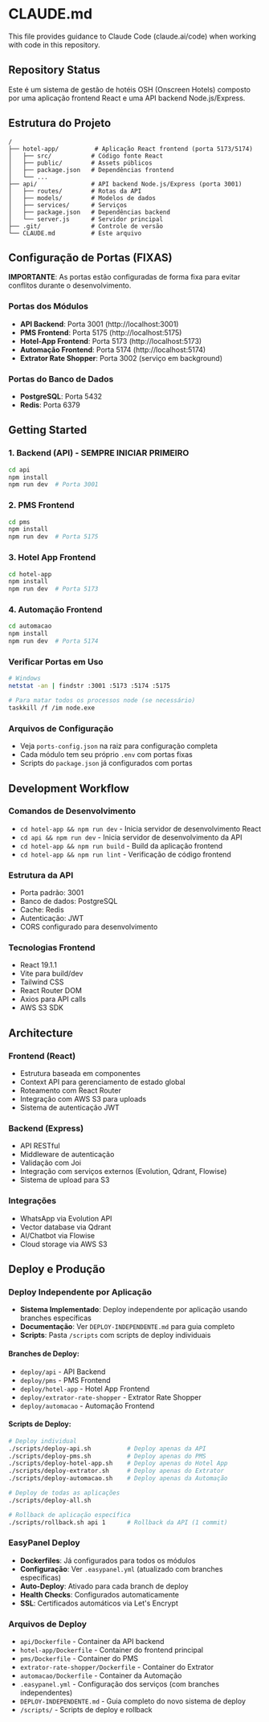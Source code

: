 # CLAUDE.md

This file provides guidance to Claude Code (claude.ai/code) when working with code in this repository.

## Repository Status

Este é um sistema de gestão de hotéis OSH (Onscreen Hotels) composto por uma aplicação frontend React e uma API backend Node.js/Express.

## Estrutura do Projeto

```
/
├── hotel-app/          # Aplicação React frontend (porta 5173/5174)
│   ├── src/           # Código fonte React
│   ├── public/        # Assets públicos
│   ├── package.json   # Dependências frontend
│   └── ...
├── api/               # API backend Node.js/Express (porta 3001)
│   ├── routes/        # Rotas da API
│   ├── models/        # Modelos de dados
│   ├── services/      # Serviços
│   ├── package.json   # Dependências backend
│   └── server.js      # Servidor principal
├── .git/              # Controle de versão
└── CLAUDE.md          # Este arquivo
```

## Configuração de Portas (FIXAS)

**IMPORTANTE**: As portas estão configuradas de forma fixa para evitar conflitos durante o desenvolvimento.

### Portas dos Módulos
- **API Backend**: Porta 3001 (http://localhost:3001)
- **PMS Frontend**: Porta 5175 (http://localhost:5175)
- **Hotel-App Frontend**: Porta 5173 (http://localhost:5173)
- **Automação Frontend**: Porta 5174 (http://localhost:5174)
- **Extrator Rate Shopper**: Porta 3002 (serviço em background)

### Portas do Banco de Dados
- **PostgreSQL**: Porta 5432
- **Redis**: Porta 6379

## Getting Started

### 1. Backend (API) - SEMPRE INICIAR PRIMEIRO
```bash
cd api
npm install
npm run dev  # Porta 3001
```

### 2. PMS Frontend
```bash
cd pms
npm install
npm run dev  # Porta 5175
```

### 3. Hotel App Frontend
```bash
cd hotel-app
npm install
npm run dev  # Porta 5173
```

### 4. Automação Frontend
```bash
cd automacao
npm install
npm run dev  # Porta 5174
```

### Verificar Portas em Uso
```bash
# Windows
netstat -an | findstr :3001 :5173 :5174 :5175

# Para matar todos os processos node (se necessário)
taskkill /f /im node.exe
```

### Arquivos de Configuração
- Veja `ports-config.json` na raiz para configuração completa
- Cada módulo tem seu próprio `.env` com portas fixas
- Scripts do `package.json` já configurados com portas

## Development Workflow

### Comandos de Desenvolvimento
- `cd hotel-app && npm run dev` - Inicia servidor de desenvolvimento React
- `cd api && npm run dev` - Inicia servidor de desenvolvimento da API
- `cd hotel-app && npm run build` - Build da aplicação frontend
- `cd hotel-app && npm run lint` - Verificação de código frontend

### Estrutura da API
- Porta padrão: 3001
- Banco de dados: PostgreSQL
- Cache: Redis
- Autenticação: JWT
- CORS configurado para desenvolvimento

### Tecnologias Frontend
- React 19.1.1
- Vite para build/dev
- Tailwind CSS
- React Router DOM
- Axios para API calls
- AWS S3 SDK

## Architecture

### Frontend (React)
- Estrutura baseada em componentes
- Context API para gerenciamento de estado global
- Roteamento com React Router
- Integração com AWS S3 para uploads
- Sistema de autenticação JWT

### Backend (Express)
- API RESTful
- Middleware de autenticação
- Validação com Joi
- Integração com serviços externos (Evolution, Qdrant, Flowise)
- Sistema de upload para S3

### Integrações
- WhatsApp via Evolution API
- Vector database via Qdrant
- AI/Chatbot via Flowise
- Cloud storage via AWS S3

## Deploy e Produção

### Deploy Independente por Aplicação
- **Sistema Implementado**: Deploy independente por aplicação usando branches específicas
- **Documentação**: Ver `DEPLOY-INDEPENDENTE.md` para guia completo
- **Scripts**: Pasta `/scripts` com scripts de deploy individuais

#### Branches de Deploy:
- `deploy/api` - API Backend
- `deploy/pms` - PMS Frontend
- `deploy/hotel-app` - Hotel App Frontend
- `deploy/extrator-rate-shopper` - Extrator Rate Shopper
- `deploy/automacao` - Automação Frontend

#### Scripts de Deploy:
```bash
# Deploy individual
./scripts/deploy-api.sh          # Deploy apenas da API
./scripts/deploy-pms.sh          # Deploy apenas do PMS
./scripts/deploy-hotel-app.sh    # Deploy apenas do Hotel App
./scripts/deploy-extrator.sh     # Deploy apenas do Extrator
./scripts/deploy-automacao.sh    # Deploy apenas da Automação

# Deploy de todas as aplicações
./scripts/deploy-all.sh

# Rollback de aplicação específica
./scripts/rollback.sh api 1      # Rollback da API (1 commit)
```

### EasyPanel Deploy
- **Dockerfiles**: Já configurados para todos os módulos
- **Configuração**: Ver `.easypanel.yml` (atualizado com branches específicas)
- **Auto-Deploy**: Ativado para cada branch de deploy
- **Health Checks**: Configurados automaticamente
- **SSL**: Certificados automáticos via Let's Encrypt

### Arquivos de Deploy
- `api/Dockerfile` - Container da API backend
- `hotel-app/Dockerfile` - Container do frontend principal
- `pms/Dockerfile` - Container do PMS
- `extrator-rate-shopper/Dockerfile` - Container do Extrator
- `automacao/Dockerfile` - Container da Automação
- `.easypanel.yml` - Configuração dos serviços (com branches independentes)
- `DEPLOY-INDEPENDENTE.md` - Guia completo do novo sistema de deploy
- `/scripts/` - Scripts de deploy e rollback
